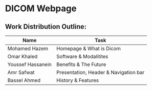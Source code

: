 # DICOM Webpage
## Work Distribution Outline:

| Name              | Task                                  |
| --------          | -------                               |
| Mohamed Hazem     | Homepage & What is Dicom              |
| Omar Khaled       | Software & Modalitites                |
| Youssef Hassanein | Benefits & The Future                 |
| Amr Safwat        | Presentation, Header & Navigation bar |
| Bassel Ahmed      | History  & Features                   |